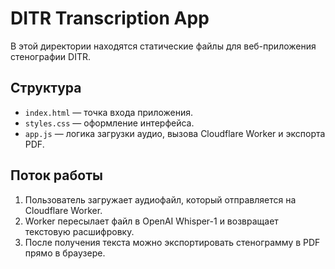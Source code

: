 # DITR Transcription App

В этой директории находятся статические файлы для веб-приложения стенографии DITR.

## Структура
- `index.html` — точка входа приложения.
- `styles.css` — оформление интерфейса.
- `app.js` — логика загрузки аудио, вызова Cloudflare Worker и экспорта PDF.

## Поток работы
1. Пользователь загружает аудиофайл, который отправляется на Cloudflare Worker.
2. Worker пересылает файл в OpenAI Whisper-1 и возвращает текстовую расшифровку.
3. После получения текста можно экспортировать стенограмму в PDF прямо в браузере.
